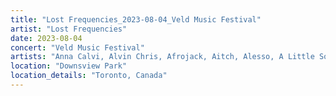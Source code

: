 ```yaml
---
title: "Lost Frequencies_2023-08-04_Veld Music Festival"
artist: "Lost Frequencies"
date: 2023-08-04
concert: "Veld Music Festival"
artists: "Anna Calvi, Alvin Chris, Afrojack, Aitch, Alesso, A Little Sound, Akwa, Above & Beyond, Apashe"
location: "Downsview Park"
location_details: "Toronto, Canada"
---
```

